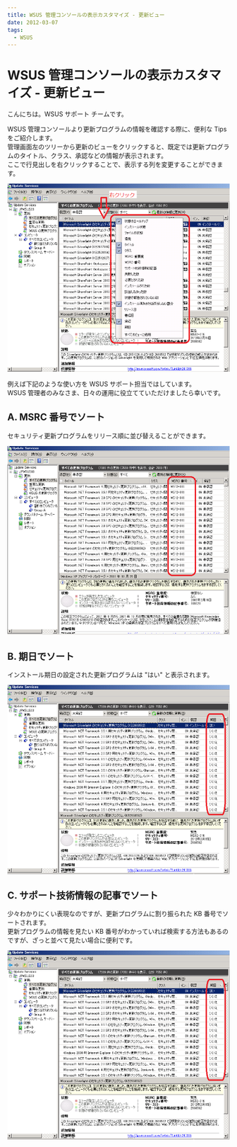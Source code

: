 ```yaml
---
title: WSUS 管理コンソールの表示カスタマイズ - 更新ビュー
date: 2012-03-07
tags:
  - WSUS
---
```

# WSUS 管理コンソールの表示カスタマイズ - 更新ビュー
こんにちは。WSUS サポート チームです。

WSUS 管理コンソールより更新プログラムの情報を確認する際に、便利な Tips をご紹介します。  
管理画面左のツリーから更新のビューをクリックすると、既定では更新プログラムのタイトル、クラス、承認などの情報が表示されます。  
ここで行見出しを右クリックすることで、表示する列を変更することができます。

![列の変更](2012-03-07_01/2012-03-07_01_1.png)

例えば下記のような使い方を WSUS サポート担当ではしています。  
WSUS 管理者のみなさま、日々の運用に役立てていただけましたら幸いです。

## A. MSRC 番号でソート
セキュリティ更新プログラムをリリース順に並び替えることができます。

![MSRC番号でソート](2012-03-07_01/2012-03-07_01_2.png)

## B. 期日でソート
インストール期日の設定された更新プログラムは "はい" と表示されます。

![期日でソート](2012-03-07_01/2012-03-07_01_3.png)

## C. サポート技術情報の記事でソート
少々わかりにくい表現なのですが、更新プログラムに割り振られた KB 番号でソートされます。  
更新プログラムの情報を見たい KB 番号がわかっていれば検索する方法もあるのですが、ざっと並べて見たい場合に便利です。

![サポート技術情報の記事でソート](2012-03-07_01/2012-03-07_01_3.png)
